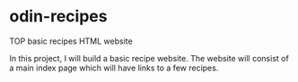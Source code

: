 # odin-recipes
TOP basic recipes HTML website

In this project, I will build a basic recipe website. The website will consist of a main index page which will have links to a few recipes.